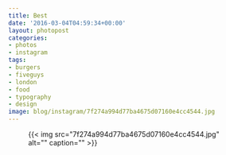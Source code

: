 ```yaml
---
title: Best
date: '2016-03-04T04:59:34+00:00'
layout: photopost
categories:
- photos
- instagram
tags:
- burgers
- fiveguys
- london
- food
- typography
- design
image: blog/instagram/7f274a994d77ba4675d07160e4cc4544.jpg
---
```


<figure class="photo photo--square">
  {{< img src="7f274a994d77ba4675d07160e4cc4544.jpg" alt="" caption="" >}}

</figure>



